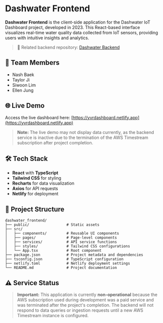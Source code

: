 # Dashwater Frontend

**Dashwater Frontend** is the client-side application for the Dashwater IoT Dashboard project, developed in 2023. This React-based interface visualizes real-time water quality data collected from IoT sensors, providing users with intuitive insights and analytics.

> 🧠 Related backend repository: [Dashwater Backend](https://github.com/TaylorJi/Dashwater_backend)

## 👥 Team Members

- Nash Baek  
- Taylor Ji  
- Siwoon Lim  
- Ellen Jung  

## 🌐 Live Demo

Access the live dashboard here: [https://yvrdashboard.netlify.app](https://yvrdashboard.netlify.app)

> **Note:** The live demo may not display data currently, as the backend service is inactive due to the termination of the AWS Timestream subscription after project completion.

## 🛠️ Tech Stack

- **React** with **TypeScript**
- **Tailwind CSS** for styling
- **Recharts** for data visualization
- **Axios** for API requests
- **Netlify** for deployment

## 📁 Project Structure
```
dashwater_frontend/
├── public/                 # Static assets
├── src/
│   ├── components/         # Reusable UI components
│   ├── pages/              # Page-level components
│   ├── services/           # API service functions
│   ├── styles/             # Tailwind CSS configurations
│   └── App.tsx             # Root component
├── package.json            # Project metadata and dependencies
├── tsconfig.json           # TypeScript configuration
├── netlify.toml            # Netlify deployment settings
└── README.md               # Project documentation
```

## ⚠️ Service Status

> **Important:** This application is currently **non-operational** because the AWS subscription used during development was a paid service and was terminated after the project's completion. The backend will not respond to data queries or ingestion requests until a new AWS Timestream instance is configured.

